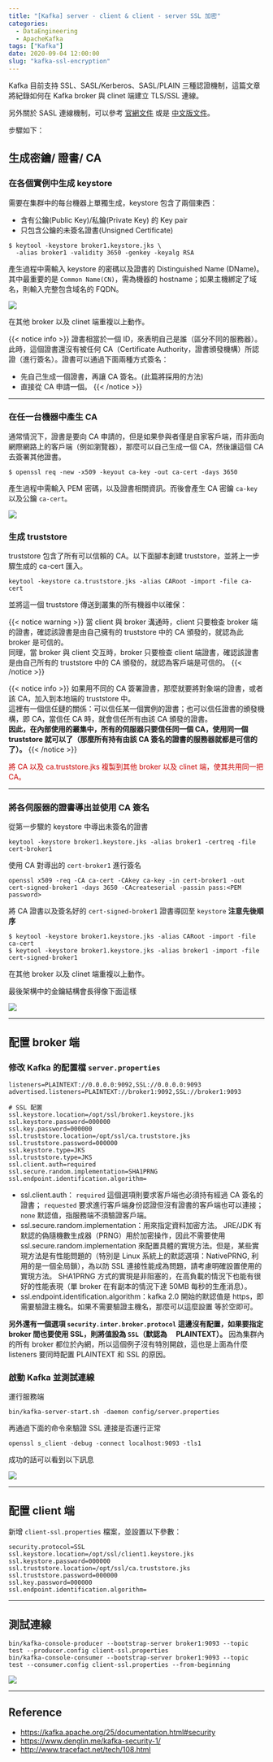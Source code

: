 ```yaml
---
title: "[Kafka] server - client & client - server SSL 加密"
categories:
  - DataEngineering
  - ApacheKafka
tags: ["Kafka"]
date: 2020-09-04 12:00:00
slug: "kafka-ssl-encryption"
---
```


Kafka 目前支持 SSL、SASL/Kerberos、SASL/PLAIN 三種認證機制，這篇文章將紀錄如何在 Kafka broker 與 clinet 端建立 TLS/SSL 連線。

<!--more-->

另外關於 SASL 連線機制，可以參考 [官網文件](https://kafka.apache.org/25/documentation.html#security_sasl) 或是 [中文版文件](https://www.orchome.com/553)。

步驟如下：

## 生成密鑰/ 證書/ CA

### 在各個實例中生成 keystore

需要在集群中的每台機器上單獨生成，keystore 包含了兩個東西：

- 含有公鑰(Public Key)/私鑰(Private Key) 的 Key pair
- 只包含公鑰的未簽名證書(Unsigned Certificate)

```
$ keytool -keystore broker1.keystore.jks \
  -alias broker1 -validity 3650 -genkey -keyalg RSA
```

產生過程中需輸入 keystore 的密碼以及證書的 Distinguished Name (DName)。其中最重要的是 `Common Name(CN)`，需為機器的 hostname；如果主機綁定了域名，則輸入完整包含域名的 FQDN。

![](https://imgur.com/Y4sFl2r.png)

在其他 broker 以及 clinet 端重複以上動作。

{{< notice info >}}
證書相當於一個 ID，來表明自己是誰（區分不同的服務器）。此時，這個證書還沒有被任何 CA（Certificate Authority，證書頒發機構）所認證（進行簽名）。證書可以通過下面兩種方式簽名：

- 先自己生成一個證書，再讓 CA 簽名。(此篇將採用的方法)
- 直接從 CA 申請一個。
  {{< /notice >}}

---

### 在任一台機器中產生 CA

通常情況下，證書是要向 CA 申請的，但是如果參與者僅是自家客戶端，而非面向網際網路上的客戶端（例如瀏覽器），那麼可以自己生成一個 CA，然後讓這個 CA 去簽署其他證書。

```
$ openssl req -new -x509 -keyout ca-key -out ca-cert -days 3650
```

產生過程中需輸入 PEM 密碼，以及證書相關資訊。而後會產生 CA 密鑰 `ca-key` 以及公鑰 `ca-cert`。

![](https://imgur.com/2ksa435.png)

### 生成 truststore

truststore 包含了所有可以信賴的 CA。以下面腳本創建 truststore，並將上一步驟生成的 ca-cert 匯入。

```
keytool -keystore ca.truststore.jks -alias CARoot -import -file ca-cert
```

並將這一個 truststore 傳送到叢集的所有機器中以確保：

{{< notice warning >}}
當 client 與 broker 溝通時，client 只要檢查 broker 端的證書，確認該證書是由自己擁有的 truststore 中的 CA 頒發的，就認為此 broker 是可信的。  
同理，當 broker 與 client 交互時，broker 只要檢查 client 端證書，確認該證書是由自己所有的 truststore 中的 CA 頒發的，就認為客戶端是可信的。
{{< /notice >}}

{{< notice info >}}
如果用不同的 CA 簽署證書，那麼就要將對象端的證書，或者該 CA，加入到本地端的 truststore 中。  
這裡有一個信任鏈的關係：可以信任某一個實例的證書；也可以信任證書的頒發機構，即 CA，當信任 CA 時，就會信任所有由該 CA 頒發的證書。  
**因此，在內部使用的叢集中，所有的伺服器只要信任同一個 CA，使用同一個 truststore 就可以了（那麼所有持有由該 CA 簽名的證書的服務器就都是可信的了）。**
{{< /notice >}}

<font color=carol>將 CA 以及 ca.truststore.jks 複製到其他 broker 以及 clinet 端，使其共用同一把 CA。</font>

---

### 將各伺服器的證書導出並使用 CA 簽名

從第一步驟的 keystore 中導出未簽名的證書

```
keytool -keystore broker1.keystore.jks -alias broker1 -certreq -file cert-broker1
```

使用 CA 對導出的 `cert-broker1` 進行簽名

```
openssl x509 -req -CA ca-cert -CAkey ca-key -in cert-broker1 -out cert-signed-broker1 -days 3650 -CAcreateserial -passin pass:<PEM password>
```

將 CA 證書以及簽名好的 `cert-signed-broker1` 證書導回至 `keystore`
**注意先後順序**

```
$ keytool -keystore broker1.keystore.jks -alias CARoot -import -file ca-cert
$ keytool -keystore broker1.keystore.jks -alias broker1 -import -file cert-signed-broker1
```

在其他 broker 以及 clinet 端重複以上動作。

最後架構中的金鑰結構會長得像下面這樣

![](https://imgur.com/gMdBG1h.png)

---

## 配置 broker 端

### 修改 Kafka 的配置檔 `server.properties`

```
listeners=PLAINTEXT://0.0.0.0:9092,SSL://0.0.0.0:9093
advertised.listeners=PLAINTEXT://broker1:9092,SSL://broker1:9093

# SSL 配置
ssl.keystore.location=/opt/ssl/broker1.keystore.jks
ssl.keystore.password=000000
ssl.key.password=000000
ssl.truststore.location=/opt/ssl/ca.truststore.jks
ssl.truststore.password=000000
ssl.keystore.type=JKS
ssl.truststore.type=JKS
ssl.client.auth=required
ssl.secure.random.implementation=SHA1PRNG
ssl.endpoint.identification.algorithm=
```

- ssl.client.auth： `required` 這個選項則要求客戶端也必須持有經過 CA 簽名的證書； `requested` 要求進行客戶端身份認證但沒有證書的客戶端也可以連接；`none` 默認值，指服務端不須驗證客戶端。
- ssl.secure.random.implementation：用來指定資料加密方法。
  JRE/JDK 有默認的偽隨機數生成器（PRNG）用於加密操作，因此不需要使用 ssl.secure.random.implementation 來配置具體的實現方法。但是，某些實現方法是有性能問題的（特別是 Linux 系統上的默認選項：NativePRNG, 利用的是一個全局鎖），為以防 SSL 連接性能成為問題，請考慮明確設置使用的實現方法。 SHA1PRNG 方式的實現是非阻塞的，在高負載的情況下也能有很好的性能表現（單 broker 在有副本的情況下達 50MB 每秒的生產消息）。
- ssl.endpoint.identification.algorithm：kafka 2.0 開始的默認值是 https，即需要驗證主機名。如果不需要驗證主機名，那麼可以這麼設置 等於空即可。

**另外還有一個選項 `security.inter.broker.protocol` 這邊沒有配置，如果要指定 broker 間也要使用 SSL，則將值設為 `SSL`（默認為　 PLAINTEXT）。**
因為集群內的所有 broker 都位於內網，所以這個例子沒有特別開啟，這也是上面為什麼 listeners 要同時配置 PLAINTEXT 和 SSL 的原因。

### 啟動 Kafka 並測試連線

運行服務端

```
bin/kafka-server-start.sh -daemon config/server.properties
```

再通過下面的命令來驗證 SSL 連接是否運行正常

```
openssl s_client -debug -connect localhost:9093 -tls1
```

成功的話可以看到以下訊息

![](https://imgur.com/FNmDaCa.png)

---

## 配置 client 端

新增 `client-ssl.properties` 檔案，並設置以下參數：

```
security.protocol=SSL
ssl.keystore.location=/opt/ssl/client1.keystore.jks
ssl.keystore.password=000000
ssl.truststore.location=/opt/ssl/ca.truststore.jks
ssl.truststore.password=000000
ssl.key.password=000000
ssl.endpoint.identification.algorithm=
```

---

## 測試連線

```
bin/kafka-console-producer --bootstrap-server broker1:9093 --topic test --producer.config client-ssl.properties
bin/kafka-console-consumer --bootstrap-server broker1:9093 --topic test --consumer.config client-ssl.properties --from-beginning
```

![](https://imgur.com/rZR6yHh.png)

---

## Reference

- https://kafka.apache.org/25/documentation.html#security
- https://www.denglin.me/kafka-security-1/
- http://www.tracefact.net/tech/108.html

